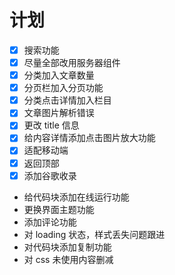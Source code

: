 # 计划

- [x] 搜索功能
- [x] 尽量全部改用服务器组件
- [x] 分类加入文章数量
- [x] 分页栏加入分页功能
- [x] 分类点击详情加入栏目
- [x] 文章图片解析错误
- [x] 更改 title 信息
- [x] 给内容详情添加点击图片放大功能
- [x] 适配移动端
- [x] 返回顶部
- [x] 添加谷歌收录

- 给代码块添加在线运行功能
- 更换界面主题功能
- 添加评论功能
- 对 loading 状态，样式丢失问题跟进
- 对代码块添加复制功能
- 对 css 未使用内容删减
